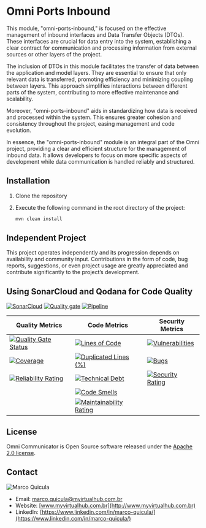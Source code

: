 # Omni Ports Inbound

This module, "omni-ports-inbound," is focused on the effective management of inbound interfaces and Data Transfer Objects (DTOs). These interfaces are crucial for data entry into the system, establishing a clear contract for communication and processing information from external sources or other layers of the project.

The inclusion of DTOs in this module facilitates the transfer of data between the application and model layers. They are essential to ensure that only relevant data is transferred, promoting efficiency and minimizing coupling between layers. This approach simplifies interactions between different parts of the system, contributing to more effective maintenance and scalability.

Moreover, "omni-ports-inbound" aids in standardizing how data is received and processed within the system. This ensures greater cohesion and consistency throughout the project, easing management and code evolution.

In essence, the "omni-ports-inbound" module is an integral part of the Omni project, providing a clear and efficient structure for the management of inbound data. It allows developers to focus on more specific aspects of development while data communication is handled reliably and structured.

## Installation

1. Clone the repository
2. Execute the following command in the root directory of the project:

    ```bash
    mvn clean install
    ```

## Independent Project

This project operates independently and its progression depends on availability and community input. Contributions in the form of code, bug reports, suggestions, or even project usage are greatly appreciated and contribute significantly to the project’s development.

## Using SonarCloud and Qodana for Code Quality

[![SonarCloud](https://sonarcloud.io/images/project_badges/sonarcloud-white.svg)](https://sonarcloud.io/summary/new_code?id=my-virtual-hub_omni-ports-inbound)
[![Quality gate](https://sonarcloud.io/api/project_badges/quality_gate?project=my-virtual-hub_omni-ports-inbound)](https://sonarcloud.io/summary/new_code?id=my-virtual-hub_omni-ports-inbound) [![Pipeline](https://github.com/my-virtual-hub/omni-ports-inbound/actions/workflows/pipeline.yaml/badge.svg)](https://github.com/my-virtual-hub/omni-ports-inbound/actions/workflows/pipeline.yaml)

| Quality Metrics | Code Metrics | Security Metrics |
|---|---|---|
| [![Quality Gate Status](https://sonarcloud.io/api/project_badges/measure?project=my-virtual-hub_omni-ports-inbound&metric=alert_status)](https://sonarcloud.io/summary/new_code?id=my-virtual-hub_omni-ports-inbound) | [![Lines of Code](https://sonarcloud.io/api/project_badges/measure?project=my-virtual-hub_omni-ports-inbound&metric=ncloc)](https://sonarcloud.io/summary/new_code?id=my-virtual-hub_omni-ports-inbound) | [![Vulnerabilities](https://sonarcloud.io/api/project_badges/measure?project=my-virtual-hub_omni-ports-inbound&metric=vulnerabilities)](https://sonarcloud.io/summary/new_code?id=my-virtual-hub_omni-ports-inbound) |
| [![Coverage](https://sonarcloud.io/api/project_badges/measure?project=my-virtual-hub_omni-ports-inbound&metric=coverage)](https://sonarcloud.io/summary/new_code?id=my-virtual-hub_omni-ports-inbound) | [![Duplicated Lines (%)](https://sonarcloud.io/api/project_badges/measure?project=my-virtual-hub_omni-ports-inbound&metric=duplicated_lines_density)](https://sonarcloud.io/summary/new_code?id=my-virtual-hub_omni-ports-inbound) | [![Bugs](https://sonarcloud.io/api/project_badges/measure?project=my-virtual-hub_omni-ports-inbound&metric=bugs)](https://sonarcloud.io/summary/new_code?id=my-virtual-hub_omni-ports-inbound) |
| [![Reliability Rating](https://sonarcloud.io/api/project_badges/measure?project=my-virtual-hub_omni-ports-inbound&metric=reliability_rating)](https://sonarcloud.io/summary/new_code?id=my-virtual-hub_omni-ports-inbound) | [![Technical Debt](https://sonarcloud.io/api/project_badges/measure?project=my-virtual-hub_omni-ports-inbound&metric=sqale_index)](https://sonarcloud.io/summary/new_code?id=my-virtual-hub_omni-ports-inbound) | [![Security Rating](https://sonarcloud.io/api/project_badges/measure?project=my-virtual-hub_omni-ports-inbound&metric=security_rating)](https://sonarcloud.io/summary/new_code?id=my-virtual-hub_omni-ports-inbound) |
| | [![Code Smells](https://sonarcloud.io/api/project_badges/measure?project=my-virtual-hub_omni-ports-inbound&metric=code_smells)](https://sonarcloud.io/summary/new_code?id=my-virtual-hub_omni-ports-inbound) | |
| | [![Maintainability Rating](https://sonarcloud.io/api/project_badges/measure?project=my-virtual-hub_omni-ports-inbound&metric=sqale_rating)](https://sonarcloud.io/summary/new_code?id=my-virtual-hub_omni-ports-inbound) | |

## License

Omni Communicator is Open Source software released under the [Apache 2.0 license](https://www.apache.org/licenses/LICENSE-2.0.html).

## Contact

![Marco Quicula](images/marco.png)

- Email: [marco.quicula@myirtualhub.com.br](mailto:marco.quicula@myvirtualhub.com.br)
- Website: [www.myvirtualhub.com.br](http://www.myvirtualhub.com.br)
- LinkedIn: [https://www.linkedin.com/in/marco-quicula/](https://www.linkedin.com/in/marco-quicula/)
